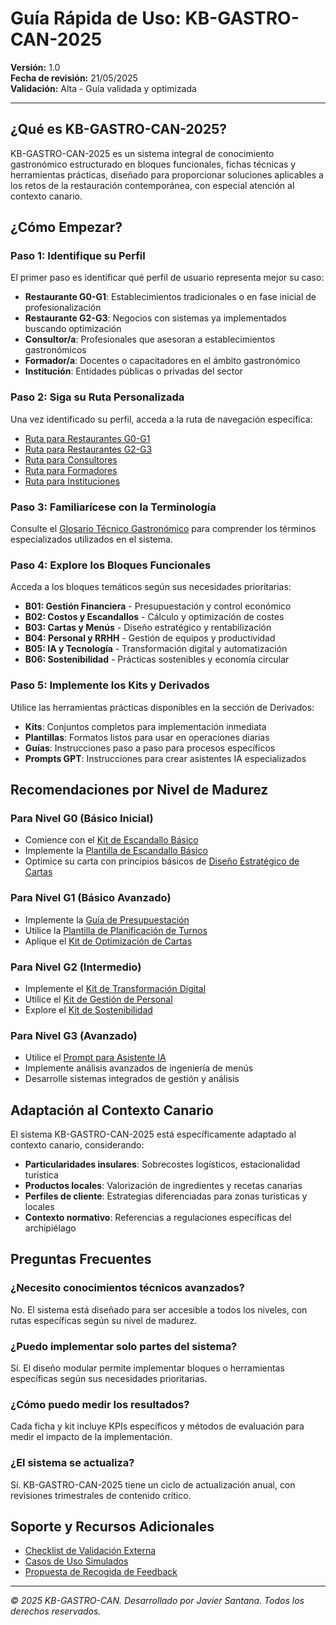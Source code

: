 # Guía Rápida de Uso: KB-GASTRO-CAN-2025

**Versión:** 1.0  
**Fecha de revisión:** 21/05/2025  
**Validación:** Alta - Guía validada y optimizada

---

## ¿Qué es KB-GASTRO-CAN-2025?

KB-GASTRO-CAN-2025 es un sistema integral de conocimiento gastronómico estructurado en bloques funcionales, fichas técnicas y herramientas prácticas, diseñado para proporcionar soluciones aplicables a los retos de la restauración contemporánea, con especial atención al contexto canario.

## ¿Cómo Empezar?

### Paso 1: Identifique su Perfil
El primer paso es identificar qué perfil de usuario representa mejor su caso:

- **Restaurante G0-G1**: Establecimientos tradicionales o en fase inicial de profesionalización
- **Restaurante G2-G3**: Negocios con sistemas ya implementados buscando optimización
- **Consultor/a**: Profesionales que asesoran a establecimientos gastronómicos
- **Formador/a**: Docentes o capacitadores en el ámbito gastronómico
- **Institución**: Entidades públicas o privadas del sector

### Paso 2: Siga su Ruta Personalizada
Una vez identificado su perfil, acceda a la ruta de navegación específica:

- [Ruta para Restaurantes G0-G1](/KB-GASTRO-CAN-2025_FINAL/05_PUBLICACION/Rutas_de_Uso_por_Perfil/Ruta_Restaurante_G0-G1.md)
- [Ruta para Restaurantes G2-G3](/KB-GASTRO-CAN-2025_FINAL/05_PUBLICACION/Rutas_de_Uso_por_Perfil/Ruta_Restaurante_G2-G3.md)
- [Ruta para Consultores](/KB-GASTRO-CAN-2025_FINAL/05_PUBLICACION/Rutas_de_Uso_por_Perfil/Ruta_Consultor.md)
- [Ruta para Formadores](/KB-GASTRO-CAN-2025_FINAL/05_PUBLICACION/Rutas_de_Uso_por_Perfil/Ruta_Formador.md)
- [Ruta para Instituciones](/KB-GASTRO-CAN-2025_FINAL/05_PUBLICACION/Rutas_de_Uso_por_Perfil/Ruta_Institucion.md)

### Paso 3: Familiarícese con la Terminología
Consulte el [Glosario Técnico Gastronómico](/KB-GASTRO-CAN-2025_FINAL/03_GLOSARIO/Glosario_Tecnico_Gastronomico.md) para comprender los términos especializados utilizados en el sistema.

### Paso 4: Explore los Bloques Funcionales
Acceda a los bloques temáticos según sus necesidades prioritarias:

- **B01: Gestión Financiera** - Presupuestación y control económico
- **B02: Costos y Escandallos** - Cálculo y optimización de costes
- **B03: Cartas y Menús** - Diseño estratégico y rentabilización
- **B04: Personal y RRHH** - Gestión de equipos y productividad
- **B05: IA y Tecnología** - Transformación digital y automatización
- **B06: Sostenibilidad** - Prácticas sostenibles y economía circular

### Paso 5: Implemente los Kits y Derivados
Utilice las herramientas prácticas disponibles en la sección de Derivados:

- **Kits**: Conjuntos completos para implementación inmediata
- **Plantillas**: Formatos listos para usar en operaciones diarias
- **Guías**: Instrucciones paso a paso para procesos específicos
- **Prompts GPT**: Instrucciones para crear asistentes IA especializados

## Recomendaciones por Nivel de Madurez

### Para Nivel G0 (Básico Inicial)
- Comience con el [Kit de Escandallo Básico](/KB-GASTRO-CAN-2025_FINAL/02_DERIVADOS/Kits/KIT-ESC-001_kit_escandallo_basico.md)
- Implemente la [Plantilla de Escandallo Básico](/KB-GASTRO-CAN-2025_FINAL/02_DERIVADOS/Plantillas/PLANT-ESC-001_plantilla_escandallo_basico.md)
- Optimice su carta con principios básicos de [Diseño Estratégico de Cartas](/KB-GASTRO-CAN-2025_FINAL/01_FICHAS_VALIDADAS/B03_Cartas_y_Menus/CART-DIS-001_diseno_estrategico_cartas.md)

### Para Nivel G1 (Básico Avanzado)
- Implemente la [Guía de Presupuestación](/KB-GASTRO-CAN-2025_FINAL/02_DERIVADOS/Guias/GUIA-PRES-001_guia_presupuestacion.md)
- Utilice la [Plantilla de Planificación de Turnos](/KB-GASTRO-CAN-2025_FINAL/02_DERIVADOS/Plantillas/PLANT-TURN-001_plantilla_planificacion_turnos.md)
- Aplique el [Kit de Optimización de Cartas](/KB-GASTRO-CAN-2025_FINAL/02_DERIVADOS/Kits/KIT-OPT-001_kit_optimizacion_cartas.md)

### Para Nivel G2 (Intermedio)
- Implemente el [Kit de Transformación Digital](/KB-GASTRO-CAN-2025_FINAL/02_DERIVADOS/Kits/KIT-DIGI-001_kit_transformacion_digital.md)
- Utilice el [Kit de Gestión de Personal](/KB-GASTRO-CAN-2025_FINAL/02_DERIVADOS/Kits/KIT-PERS-001_kit_gestion_personal.md)
- Explore el [Kit de Sostenibilidad](/KB-GASTRO-CAN-2025_FINAL/02_DERIVADOS/Kits/KIT-SOST-001_kit_sostenibilidad.md)

### Para Nivel G3 (Avanzado)
- Utilice el [Prompt para Asistente IA](/KB-GASTRO-CAN-2025_FINAL/02_DERIVADOS/Prompts_GPT/PROMPT-GPT-001_asistente_operaciones_gastronomicas.md)
- Implemente análisis avanzados de ingeniería de menús
- Desarrolle sistemas integrados de gestión y análisis

## Adaptación al Contexto Canario

El sistema KB-GASTRO-CAN-2025 está específicamente adaptado al contexto canario, considerando:

- **Particularidades insulares**: Sobrecostes logísticos, estacionalidad turística
- **Productos locales**: Valorización de ingredientes y recetas canarias
- **Perfiles de cliente**: Estrategias diferenciadas para zonas turísticas y locales
- **Contexto normativo**: Referencias a regulaciones específicas del archipiélago

## Preguntas Frecuentes

### ¿Necesito conocimientos técnicos avanzados?
No. El sistema está diseñado para ser accesible a todos los niveles, con rutas específicas según su nivel de madurez.

### ¿Puedo implementar solo partes del sistema?
Sí. El diseño modular permite implementar bloques o herramientas específicas según sus necesidades prioritarias.

### ¿Cómo puedo medir los resultados?
Cada ficha y kit incluye KPIs específicos y métodos de evaluación para medir el impacto de la implementación.

### ¿El sistema se actualiza?
Sí. KB-GASTRO-CAN-2025 tiene un ciclo de actualización anual, con revisiones trimestrales de contenido crítico.

## Soporte y Recursos Adicionales

- [Checklist de Validación Externa](/KB-GASTRO-CAN-2025_FINAL/05_PUBLICACION/Checklist_de_Validacion/Checklist_Validacion_Externa.md)
- [Casos de Uso Simulados](/KB-GASTRO-CAN-2025_FINAL/05_PUBLICACION/Casos_de_Uso_Simulados/)
- [Propuesta de Recogida de Feedback](/KB-GASTRO-CAN-2025_FINAL/05_PUBLICACION/Propuesta_de_Feedback/Propuesta_Recogida_Feedback.md)

---

*© 2025 KB-GASTRO-CAN. Desarrollado por Javier Santana. Todos los derechos reservados.*
